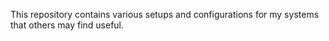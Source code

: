 This repository contains various setups and configurations for my systems that others may find
useful.
